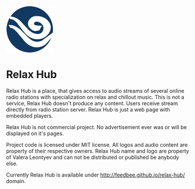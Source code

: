 ![Relax Hub](images/relax.png)

Relax Hub
=========

Relax Hub is a place, that gives access to audio streams of several online radio stations with specialization on relax and chillout music. This is not a service, Relax Hub doesn't produce any content. Users receive stream directly from radio station server. Relax Hub is just a web page with embedded players.

Relax Hub is not commercial project. No advertisement ever was or will be displayed on it's pages.

Project code is licensed under MIT license. All logos and audio content are property of their respective owners. Relax Hub name and logo are property of Valera Leontyev and can not be distributed or published be anybody else.

Currently Relax Hub is available under http://feedbee.github.io/relax-hub/ domain.

